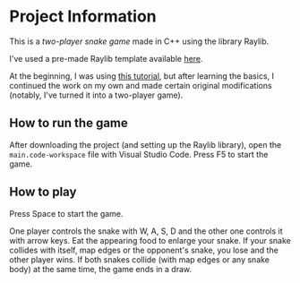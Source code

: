 # Project Information

This is a _two-player snake game_ made in C++ using the library Raylib.

I've used a pre-made Raylib template available [here](https://github.com/educ8s/Raylib-CPP-Starter-Template-for-VSCODE-V2).

At the beginning, I was using [this tutorial](https://www.youtube.com/watch?v=1zVlRXd8f7g), but after learning the basics, I continued the work on my own and made certain original modifications (notably, I've turned it into a two-player game).

## How to run the game

After downloading the project (and setting up the Raylib library), open the `main.code-workspace` file with Visual Studio Code. Press F5 to start the game.

## How to play

Press Space to start the game.

One player controls the snake with W, A, S, D and the other one controls it with arrow keys. Eat the appearing food to enlarge your snake. If your snake collides with itself, map edges or the opponent's snake, you lose and the other player wins. If both snakes collide (with map edges or any snake body) at the same time, the game ends in a draw.
